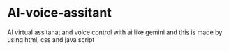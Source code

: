 # AI-voice-assitant
AI virtual assitanat and voice control with ai like gemini and this is made by using html, css and java script 
